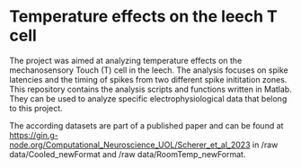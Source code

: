 # Temperature effects on the leech T cell
The project was aimed at analyzing temperature effects on the mechanosensory Touch (T) cell in the leech. The analysis focuses on spike latencies and the timing of spikes from two different spike inititation zones. This repository contains the analysis scripts and functions written in Matlab. They can be used to analyze specific electrophysiological data that belong to this project. 

The according datasets are part of a published paper and can be found at https://gin.g-node.org/Computational_Neuroscience_UOL/Scherer_et_al_2023 in /raw data/Cooled_newFormat and /raw data/RoomTemp_newFormat.
